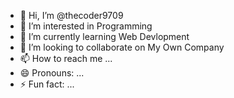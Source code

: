 - 👋 Hi, I’m @thecoder9709
- 👀 I’m interested in Programming
- 🌱 I’m currently learning Web Devlopment
- 💞️ I’m looking to collaborate on My Own Company
- 📫 How to reach me ...
- 😄 Pronouns: ...
- ⚡ Fun fact: ...

<!---
thecoder9709/thecoder9709 is a ✨ special ✨ repository because its `README.md` (this file) appears on your GitHub profile.
You can click the Preview link to take a look at your changes.
--->
